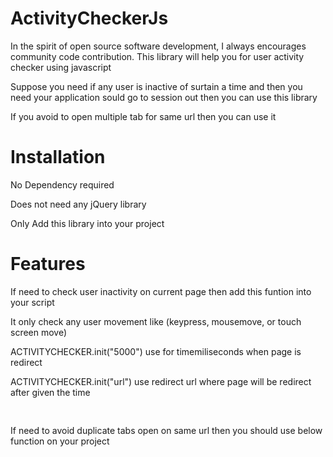 # ActivityCheckerJs
<p>In the spirit of open source software development, I always encourages community code contribution.
This library will help you for user activity checker using javascript</p>
<p>Suppose you need if any user is inactive of surtain a time and then you need your application sould  go to session out then you can use this library</p>
<p>If you avoid to open multiple tab for same url then you can use it</p>

# Installation
<p>No Dependency required</p>
<p>Does not need any jQuery library</p>
<p>Only Add this library into your project</p>

# Features 
<p>If need to check user inactivity on current page then add this funtion into your script </p>
<p>It only check any user movement like (keypress, mousemove, or touch screen move) </p>
<p>ACTIVITYCHECKER.init("5000") use for timemiliseconds when page is redirect</p>
<p>ACTIVITYCHECKER.init("url") use redirect url where page will be redirect after given the time </p>
<p>
<pre>
<script>
    ACTIVITYCHECKER.init("5000", "your redirect url")
</script>
</pre>
</p>
<p>If need to avoid duplicate tabs open on same url then you should use below function on your project</p>
<p>
<pre>
<script>
    ACTIVITYCHECKER.tabOpen();
    ACTIVITYCHECKER.tabDuplicate();
</script>
</pre>
</p>
